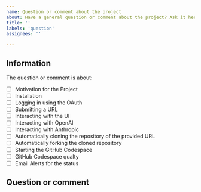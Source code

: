 ```yaml
---
name: Question or comment about the project
about: Have a general question or comment about the project? Ask it here!
title: ''
labels: 'question'
assignees: ''

---
```


## Information

The question or comment is about:

* [ ] Motivation for the Project
* [ ] Installation
* [ ] Logging in using the OAuth
* [ ] Submitting a URL
* [ ] Interacting with the UI
* [ ] Interacting with OpenAI
* [ ] Interacting with Anthropic
* [ ] Automatically cloning the repository of the provided URL
* [ ] Automatically forking the cloned repository
* [ ] Starting the GitHub Codespace
* [ ] GitHub Codespace qualty
* [ ] Email Alerts for the status

## Question or comment

